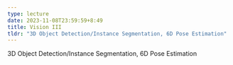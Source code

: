 ```yaml
---
type: lecture
date: 2023-11-08T23:59:59+8:49
title: Vision III 
tldr: "3D Object Detection/Instance Segmentation, 6D Pose Estimation"
---
```

3D Object Detection/Instance Segmentation, 6D Pose Estimation
